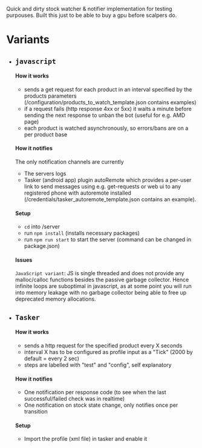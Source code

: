 Quick and dirty stock watcher & notifier implementation for testing purpouses. Built this just to be able to buy a gpu before scalpers do.

# Variants
- ## `javascript`

  #### How it works
  - sends a get request for each product in an interval specified by the products parameters (/configuration/products_to_watch_template.json contains examples)
  - if a request fails (http response 4xx or 5xx) it waits a minute before sending the next response to unban the bot (useful for e.g. AMD page)
  - each product is watched asynchronously, so errors/bans are on a per product base

  #### How it notifies
  The only notification channels are currently
  - The servers logs
  - Tasker (android app) plugin autoRemote which provides a per-user link to send messages using e.g. get-requests or web ui to any registered phone with autoremote installed (/credentials/tasker_autoremote_template.json contains an example).

  #### Setup
  - `cd` into /server
  - run `npm install` (installs necessary packages)
  - run `npm run start` to start the server (command can be changed in package.json)

  #### Issues
  `JavaScript variant`: JS is single threaded and does not provide any malloc/calloc functions besides the passive garbage collector. Hence infinite loops are suboptimal in          javascript, as at some point you will run into memory leakage with no garbage collector being able to free up deprecated memory allocations.

- ## `Tasker`

  #### How it works
  - sends a http request for the specified product every X seconds
  - interval X has to be configured as profile input as a "Tick" (2000 by default = every 2 sec)
  - steps are labelled with "test" and "config", self explanatory
  
  #### How it notifies
  - One notification per response code (to see when the last successful/failed check was in realtime)
  - One notification on stock state change, only notifies once per transition
  
  #### Setup
  - Import the profile (xml file) in tasker and enable it
